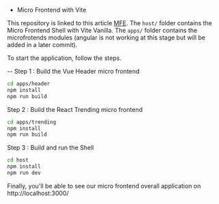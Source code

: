 - Micro Frontend with Vite

This repository is linked to this article [MFE](https://dev.to/mairouche/setup-a-micro-frontend-architecture-in-15min-with-vite-4pbg).
The `host/` folder contains the Micro Frontend Shell with Vite Vanilla.
The `apps/` folder contains the microfrotends modules (angular is not working at this stage but will be added in a later commit).

To start the application, follow the steps.

-- Step 1 : Build the Vue Header micro frontend

```bash
cd apps/header
npm install
npm run build
```

Step 2 : Build the React Trending micro frontend

```bash
cd apps/trending
npm install
npm run build
```

Step 3 : Build and run the Shell

```bash
cd host
npm install
npm run dev
```

Finally, you'll be able to see our micro frontend overall application on http://localhost:3000/

